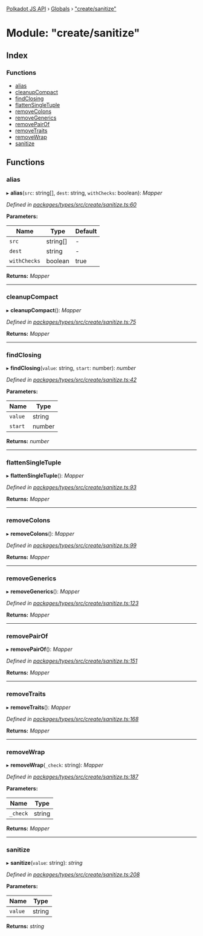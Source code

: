 [Polkadot JS API](../README.md) › [Globals](../globals.md) › ["create/sanitize"](_create_sanitize_.md)

# Module: "create/sanitize"

## Index

### Functions

* [alias](_create_sanitize_.md#alias)
* [cleanupCompact](_create_sanitize_.md#cleanupcompact)
* [findClosing](_create_sanitize_.md#findclosing)
* [flattenSingleTuple](_create_sanitize_.md#flattensingletuple)
* [removeColons](_create_sanitize_.md#removecolons)
* [removeGenerics](_create_sanitize_.md#removegenerics)
* [removePairOf](_create_sanitize_.md#removepairof)
* [removeTraits](_create_sanitize_.md#removetraits)
* [removeWrap](_create_sanitize_.md#removewrap)
* [sanitize](_create_sanitize_.md#sanitize)

## Functions

###  alias

▸ **alias**(`src`: string[], `dest`: string, `withChecks`: boolean): *Mapper*

*Defined in [packages/types/src/create/sanitize.ts:60](https://github.com/polkadot-js/api/blob/c472a451a4/packages/types/src/create/sanitize.ts#L60)*

**Parameters:**

Name | Type | Default |
------ | ------ | ------ |
`src` | string[] | - |
`dest` | string | - |
`withChecks` | boolean | true |

**Returns:** *Mapper*

___

###  cleanupCompact

▸ **cleanupCompact**(): *Mapper*

*Defined in [packages/types/src/create/sanitize.ts:75](https://github.com/polkadot-js/api/blob/c472a451a4/packages/types/src/create/sanitize.ts#L75)*

**Returns:** *Mapper*

___

###  findClosing

▸ **findClosing**(`value`: string, `start`: number): *number*

*Defined in [packages/types/src/create/sanitize.ts:42](https://github.com/polkadot-js/api/blob/c472a451a4/packages/types/src/create/sanitize.ts#L42)*

**Parameters:**

Name | Type |
------ | ------ |
`value` | string |
`start` | number |

**Returns:** *number*

___

###  flattenSingleTuple

▸ **flattenSingleTuple**(): *Mapper*

*Defined in [packages/types/src/create/sanitize.ts:93](https://github.com/polkadot-js/api/blob/c472a451a4/packages/types/src/create/sanitize.ts#L93)*

**Returns:** *Mapper*

___

###  removeColons

▸ **removeColons**(): *Mapper*

*Defined in [packages/types/src/create/sanitize.ts:99](https://github.com/polkadot-js/api/blob/c472a451a4/packages/types/src/create/sanitize.ts#L99)*

**Returns:** *Mapper*

___

###  removeGenerics

▸ **removeGenerics**(): *Mapper*

*Defined in [packages/types/src/create/sanitize.ts:123](https://github.com/polkadot-js/api/blob/c472a451a4/packages/types/src/create/sanitize.ts#L123)*

**Returns:** *Mapper*

___

###  removePairOf

▸ **removePairOf**(): *Mapper*

*Defined in [packages/types/src/create/sanitize.ts:151](https://github.com/polkadot-js/api/blob/c472a451a4/packages/types/src/create/sanitize.ts#L151)*

**Returns:** *Mapper*

___

###  removeTraits

▸ **removeTraits**(): *Mapper*

*Defined in [packages/types/src/create/sanitize.ts:168](https://github.com/polkadot-js/api/blob/c472a451a4/packages/types/src/create/sanitize.ts#L168)*

**Returns:** *Mapper*

___

###  removeWrap

▸ **removeWrap**(`_check`: string): *Mapper*

*Defined in [packages/types/src/create/sanitize.ts:187](https://github.com/polkadot-js/api/blob/c472a451a4/packages/types/src/create/sanitize.ts#L187)*

**Parameters:**

Name | Type |
------ | ------ |
`_check` | string |

**Returns:** *Mapper*

___

###  sanitize

▸ **sanitize**(`value`: string): *string*

*Defined in [packages/types/src/create/sanitize.ts:208](https://github.com/polkadot-js/api/blob/c472a451a4/packages/types/src/create/sanitize.ts#L208)*

**Parameters:**

Name | Type |
------ | ------ |
`value` | string |

**Returns:** *string*
